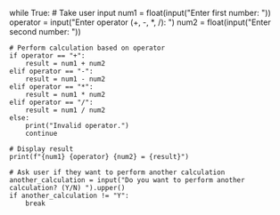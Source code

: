 while True:
    # Take user input
    num1 = float(input("Enter first number: "))
    operator = input("Enter operator (+, -, *, /): ")
    num2 = float(input("Enter second number: "))

    # Perform calculation based on operator
    if operator == "+":
        result = num1 + num2
    elif operator == "-":
        result = num1 - num2
    elif operator == "*":
        result = num1 * num2
    elif operator == "/":
        result = num1 / num2
    else:
        print("Invalid operator.")
        continue

    # Display result
    print(f"{num1} {operator} {num2} = {result}")

    # Ask user if they want to perform another calculation
    another_calculation = input("Do you want to perform another calculation? (Y/N) ").upper()
    if another_calculation != "Y":
        break
